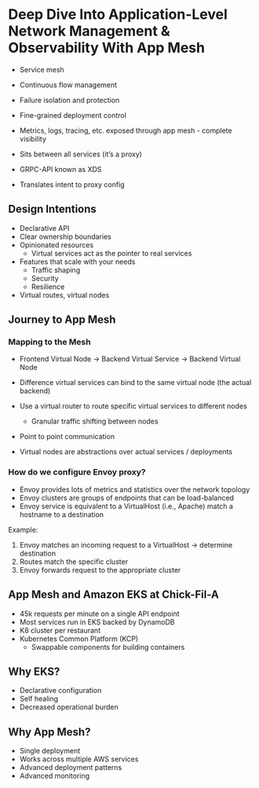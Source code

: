 # Deep Dive Into Application-Level Network Management & Observability With App Mesh
* Service mesh
* Continuous flow management
* Failure isolation and protection
* Fine-grained deployment control
* Metrics, logs, tracing, etc. exposed through app mesh - complete visibility

* Sits between all services (it’s a proxy)
* GRPC-API known as XDS
* Translates intent to proxy config

## Design Intentions
* Declarative API
* Clear ownership boundaries
* Opinionated resources
    * Virtual services act as the pointer to real services
* Features that scale with your needs
    * Traffic shaping
    * Security
    * Resilience
* Virtual routes, virtual nodes

## Journey to App Mesh
### Mapping to the Mesh

* Frontend Virtual Node -> Backend Virtual Service -> Backend Virtual Node

* Difference virtual services can bind to the same virtual node (the actual backend)

* Use a virtual router to route specific virtual services to different nodes
    * Granular traffic shifting between nodes

* Point to point communication
* Virtual nodes are abstractions over actual services / deployments

### How do we configure Envoy proxy?

* Envoy provides lots of metrics and statistics over the network topology
* Envoy clusters are groups of endpoints that can be load-balanced
* Envoy service is equivalent to a VirtualHost (i.e., Apache) match a hostname to a destination

Example:
1. Envoy matches an incoming request to a VirtualHost -> determine destination
1. Routes match the specific cluster
1. Envoy forwards request to the appropriate cluster

## App Mesh and Amazon EKS at Chick-Fil-A
* 45k requests per minute on a single API endpoint
* Most services run in EKS backed by DynamoDB
* K8 cluster per restaurant 
* Kubernetes Common Platform (KCP)
    * Swappable components for building containers

## Why EKS?
* Declarative configuration
* Self healing 
* Decreased operational burden

## Why App Mesh?
* Single deployment
* Works across multiple AWS services
* Advanced deployment patterns
* Advanced monitoring
